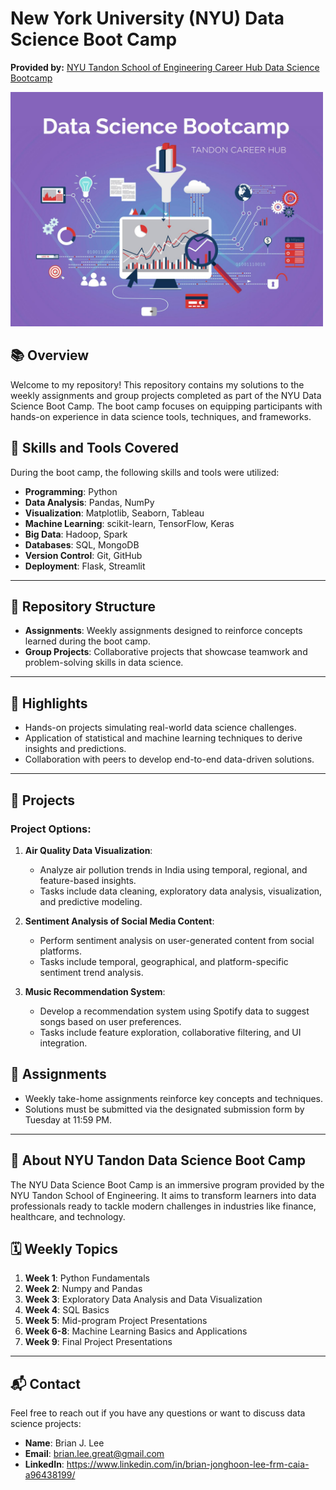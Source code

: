 # New York University (NYU) Data Science Boot Camp

**Provided by:** [NYU Tandon School of Engineering Career Hub Data Science Bootcamp](https://engineering.nyu.edu/life-tandon/tandon-career-hub/resources-students/data-science-bootcamp)

<img src="images/DataScienceBootcamp.jpg" alt="Project Overview" width="500">

## 📚 Overview

Welcome to my repository! This repository contains my solutions to the weekly assignments and group projects completed as part of the NYU Data Science Boot Camp. The boot camp focuses on equipping participants with hands-on experience in data science tools, techniques, and frameworks.

## 🔧 Skills and Tools Covered

During the boot camp, the following skills and tools were utilized:

- **Programming**: Python
- **Data Analysis**: Pandas, NumPy
- **Visualization**: Matplotlib, Seaborn, Tableau
- **Machine Learning**: scikit-learn, TensorFlow, Keras
- **Big Data**: Hadoop, Spark
- **Databases**: SQL, MongoDB
- **Version Control**: Git, GitHub
- **Deployment**: Flask, Streamlit
---

## 📂 Repository Structure

- **Assignments**: Weekly assignments designed to reinforce concepts learned during the boot camp.
- **Group Projects**: Collaborative projects that showcase teamwork and problem-solving skills in data science.
---

## 🌟 Highlights

- Hands-on projects simulating real-world data science challenges.
- Application of statistical and machine learning techniques to derive insights and predictions.
- Collaboration with peers to develop end-to-end data-driven solutions.

---

## 💼 Projects

### Project Options:
1. **Air Quality Data Visualization**:
   - Analyze air pollution trends in India using temporal, regional, and feature-based insights.
   - Tasks include data cleaning, exploratory data analysis, visualization, and predictive modeling.

2. **Sentiment Analysis of Social Media Content**:
   - Perform sentiment analysis on user-generated content from social platforms.
   - Tasks include temporal, geographical, and platform-specific sentiment trend analysis.

3. **Music Recommendation System**:
   - Develop a recommendation system using Spotify data to suggest songs based on user preferences.
   - Tasks include feature exploration, collaborative filtering, and UI integration.

## 📝 Assignments

- Weekly take-home assignments reinforce key concepts and techniques.
- Solutions must be submitted via the designated submission form by Tuesday at 11:59 PM.

---

## 📜 About NYU Tandon Data Science Boot Camp

The NYU Data Science Boot Camp is an immersive program provided by the NYU Tandon School of Engineering. It aims to transform learners into data professionals ready to tackle modern challenges in industries like finance, healthcare, and technology.

## 🗓️ Weekly Topics

1. **Week 1**: Python Fundamentals
2. **Week 2**: Numpy and Pandas
3. **Week 3**: Exploratory Data Analysis and Data Visualization
4. **Week 4**: SQL Basics
5. **Week 5**: Mid-program Project Presentations
6. **Week 6-8**: Machine Learning Basics and Applications
7. **Week 9**: Final Project Presentations
---



## 📬 Contact

Feel free to reach out if you have any questions or want to discuss data science projects:

- **Name**: Brian J. Lee
- **Email**: brian.lee.great@gmail.com
- **LinkedIn**: https://www.linkedin.com/in/brian-jonghoon-lee-frm-caia-a96438199/

